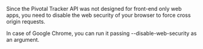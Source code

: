 Since the Pivotal Tracker API was not designed for front-end only web apps, you need to disable the web security of your browser to force cross origin requests.

In case of Google Chrome, you can run it passing --disable-web-security as an argument.